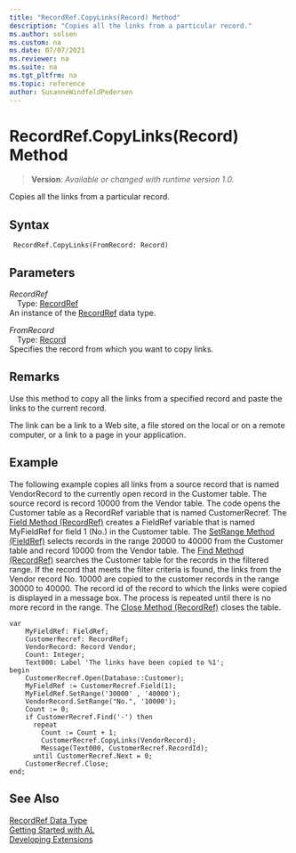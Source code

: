 ```yaml
---
title: "RecordRef.CopyLinks(Record) Method"
description: "Copies all the links from a particular record."
ms.author: solsen
ms.custom: na
ms.date: 07/07/2021
ms.reviewer: na
ms.suite: na
ms.tgt_pltfrm: na
ms.topic: reference
author: SusanneWindfeldPedersen
---
```

[//]: # (START>DO_NOT_EDIT)
[//]: # (IMPORTANT:Do not edit any of the content between here and the END>DO_NOT_EDIT.)
[//]: # (Any modifications should be made in the .xml files in the ModernDev repo.)
# RecordRef.CopyLinks(Record) Method
> **Version**: _Available or changed with runtime version 1.0._

Copies all the links from a particular record.


## Syntax
```AL
 RecordRef.CopyLinks(FromRecord: Record)
```
## Parameters
*RecordRef*  
&emsp;Type: [RecordRef](recordref-data-type.md)  
An instance of the [RecordRef](recordref-data-type.md) data type.  

*FromRecord*  
&emsp;Type: [Record](../record/record-data-type.md)  
Specifies the record from which you want to copy links.  



[//]: # (IMPORTANT: END>DO_NOT_EDIT)

## Remarks  
 Use this method to copy all the links from a specified record and paste the links to the current record.  

 The link can be a link to a Web site, a file stored on the local or on a remote computer, or a link to a page in your application.  

## Example

The following example copies all links from a source record that is named VendorRecord to the currently open record in the Customer table. The source record is record 10000 from the Vendor table. The code opens the Customer table as a RecordRef variable that is named CustomerRecref. The [Field Method \(RecordRef\)](recordref-field-method.md) creates a FieldRef variable that is named MyFieldRef for field 1 \(No.\) in the Customer table. The [SetRange Method \(FieldRef\)](../fieldref/fieldref-setrange-method.md) selects records in the range 20000 to 40000 from the Customer table and record 10000 from the Vendor table. The [Find Method \(RecordRef\)](recordref-find-method.md) searches the Customer table for the records in the filtered range. If the record that meets the filter criteria is found, the links from the Vendor record No. 10000 are copied to the customer records in the range 30000 to 40000. The record id of the record to which the links were copied is displayed in a message box. The process is repeated until there is no more record in the range. The [Close Method \(RecordRef\)](recordref-close-method.md) closes the table. 


```al
var
    MyFieldRef: FieldRef;
    CustomerRecref: RecordRef;
    VendorRecord: Record Vendor;
    Count: Integer;
    Text000: Label 'The links have been copied to %1';
begin
    CustomerRecref.Open(Database::Customer);  
    MyFieldRef := CustomerRecref.Field(1);  
    MyFieldRef.SetRange('30000' , '40000');  
    VendorRecord.SetRange("No.", '10000');  
    Count := 0;  
    if CustomerRecref.Find('-') then  
      repeat  
        Count := Count + 1;  
        CustomerRecref.CopyLinks(VendorRecord);  
        Message(Text000, CustomerRecref.RecordId);  
      until CustomerRecref.Next = 0;  
    CustomerRecref.Close;  
end;
```  

## See Also
[RecordRef Data Type](recordref-data-type.md)  
[Getting Started with AL](../../devenv-get-started.md)  
[Developing Extensions](../../devenv-dev-overview.md)